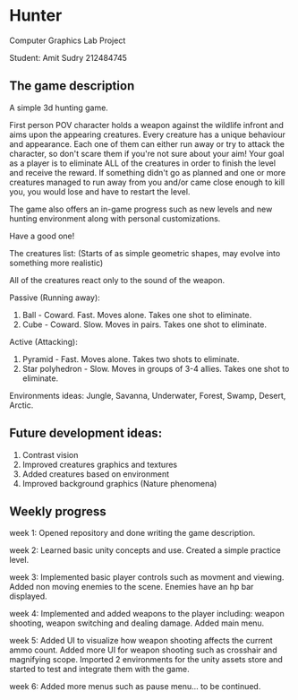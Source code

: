 # Hunter
Computer Graphics Lab Project


Student:
Amit Sudry 212484745


## The game description
A simple 3d hunting game.

First person POV character holds a weapon against the wildlife infront and aims upon the appearing creatures.
Every creature has a unique behaviour and appearance. Each one of them can either run away or try to attack the character, so don't scare them if you're not sure about your aim!
Your goal as a player is to eliminate ALL of the creatures in order to finish the level and receive the reward.
If something didn't go as planned and one or more creatures managed to run away from you and/or came close enough to kill you,
you would lose and have to restart the level.

The game also offers an in-game progress such as new levels and new hunting environment along with personal customizations.

Have a good one!


The creatures list:
(Starts of as simple geometric shapes, may evolve into something more realistic)

All of the creatures react only to the sound of the weapon.

Passive (Running away):
1. Ball - Coward. Fast. Moves alone. Takes one shot to eliminate.
2. Cube - Coward. Slow. Moves in pairs. Takes one shot to eliminate.

Active (Attacking):
1. Pyramid - Fast. Moves alone. Takes two shots to eliminate.
2. Star polyhedron - Slow. Moves in groups of 3-4 allies. Takes one shot to eliminate.

Environments ideas:
Jungle, Savanna, Underwater, Forest, Swamp, Desert, Arctic.



## Future development ideas:
1. Contrast vision
2. Improved creatures graphics and textures
3. Added creatures based on environment
4. Improved background graphics (Nature phenomena)



## Weekly progress
week 1: 
Opened repository and done writing the game description.

week 2:
Learned basic unity concepts and use.
Created a simple practice level.

week 3:
Implemented basic player controls such as movment and viewing.
Added non moving enemies to the scene.
Enemies have an hp bar displayed.

week 4: 
Implemented and added weapons to the player including:
weapon shooting, weapon switching and dealing damage.
Added main menu.

week 5:
Added UI to visualize how weapon shooting affects the current ammo count.
Added more UI for weapon shooting such as crosshair and magnifying scope.
Imported 2 environments for the unity assets store and started to test and integrate them with the game.

week 6:
Added more menus such as pause menu... to be continued.
